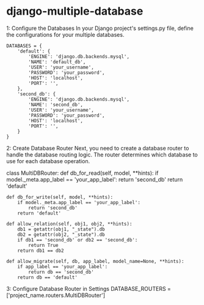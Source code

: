# django-multiple-database

1: Configure the Databases
In your Django project's settings.py file, define the configurations for your multiple databases. 

    DATABASES = {
        'default': {
            'ENGINE': 'django.db.backends.mysql',
            'NAME': 'default_db',
            'USER': 'your_username',
            'PASSWORD': 'your_password',
            'HOST': 'localhost',
            'PORT': '',
        },
        'second_db': {
            'ENGINE': 'django.db.backends.mysql',
            'NAME': 'second_db',
            'USER': 'your_username',
            'PASSWORD': 'your_password',
            'HOST': 'localhost',
            'PORT': '',
        }
    }

2: Create Database Router
Next, you need to create a database router to handle the database routing logic. The router determines which database to use for each database operation. 

class MultiDBRouter:
    def db_for_read(self, model, **hints):
        if model._meta.app_label == 'your_app_label':
            return 'second_db'
        return 'default'

    def db_for_write(self, model, **hints):
        if model._meta.app_label == 'your_app_label':
            return 'second_db'
        return 'default'

    def allow_relation(self, obj1, obj2, **hints):
        db1 = getattr(obj1, "_state").db
        db2 = getattr(obj2, "_state").db
        if db1 == 'second_db' or db2 == 'second_db':
            return True
        return db1 == db2

    def allow_migrate(self, db, app_label, model_name=None, **hints):
        if app_label == 'your_app_label':
            return db == 'second_db'
        return db == 'default'

3: Configure Database Router in Settings
    DATABASE_ROUTERS = ['project_name.routers.MultiDBRouter']
